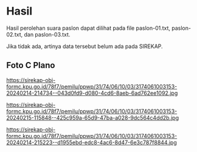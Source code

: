 # Hasil

Hasil perolehan suara paslon dapat dilihat pada file paslon-01.txt, paslon-02.txt, dan paslon-03.txt.

Jika tidak ada, artinya data tersebut belum ada pada SIREKAP.

## Foto C Plano

https://sirekap-obj-formc.kpu.go.id/78f7/pemilu/ppwp/31/74/06/10/03/3174061003153-20240214-214734--043d0fd9-d080-4cd6-8aeb-6ad762ee1092.jpg

https://sirekap-obj-formc.kpu.go.id/78f7/pemilu/ppwp/31/74/06/10/03/3174061003153-20240215-115848--425c959a-65d9-47ba-a028-9dc564c4dd2b.jpg

https://sirekap-obj-formc.kpu.go.id/78f7/pemilu/ppwp/31/74/06/10/03/3174061003153-20240214-215223--d1955ebd-edc8-4ac6-8d47-6e3c787f8844.jpg
